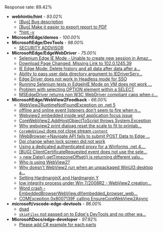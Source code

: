 Response rate: 89.42%

* **webhintio/hint** - _93.02%_
  * [[Bug] Bug description](https://github.com/webhintio/hint/issues/5218)
  * [[Bug] Make it easier to export report to PDF](https://github.com/webhintio/hint/issues/5217)
  * [*hint -v](https://github.com/webhintio/hint/issues/5174)
* **MicrosoftEdge/demos** - _100.00%_
* **MicrosoftEdge/DevTools** - _98.00%_
  * [SECURITY ADDVISOR](https://github.com/MicrosoftEdge/DevTools/issues/70)
* **MicrosoftEdge/EdgeWebDriver** - _75.00%_
  * [Selenium Edge IE Mode - Unable to create new session in Amaz...](https://github.com/MicrosoftEdge/EdgeWebDriver/issues/32)
  * [Download Page Changed, Missing Link to 102.0.1245.39](https://github.com/MicrosoftEdge/EdgeWebDriver/issues/31)
  * [IE Edge Mode: Delete history and all data after data after a...](https://github.com/MicrosoftEdge/EdgeWebDriver/issues/30)
  * [Ability to pass user data directory argument to IEDriverServ...](https://github.com/MicrosoftEdge/EdgeWebDriver/issues/29)
  * [Edge Driver does not work in Headless mode for SSO](https://github.com/MicrosoftEdge/EdgeWebDriver/issues/28)
  * [Running Selenium tests in EdgeInIE Mode on VM does not work ...](https://github.com/MicrosoftEdge/EdgeWebDriver/issues/27)
  * [Problem with selecting OPTION element within a SELECT](https://github.com/MicrosoftEdge/EdgeWebDriver/issues/26)
  * [MSEdgeDriver returns non W3C WebDriver compliant caps when c...](https://github.com/MicrosoftEdge/EdgeWebDriver/issues/23)
* **MicrosoftEdge/WebView2Feedback** - _66.00%_
  * [WebView2RuntimeNotFoundException on .net 5](https://github.com/MicrosoftEdge/WebView2Feedback/issues/2534)
  * [offline and online event listeners don't seem to fire when n...](https://github.com/MicrosoftEdge/WebView2Feedback/issues/2533)
  * [Webview2 embedded  inside wpf application focus issue](https://github.com/MicrosoftEdge/WebView2Feedback/issues/2531)
  * [CoreWebView2.AddHostObjectToScript throws System.Exception](https://github.com/MicrosoftEdge/WebView2Feedback/issues/2529)
  * [Why webview2 print dialoag reset the scale to fit to printab...](https://github.com/MicrosoftEdge/WebView2Feedback/issues/2523)
  * [`CoreWebView2` does not close stream `content`](https://github.com/MicrosoftEdge/WebView2Feedback/issues/2513)
  * [IWebBrowser->Navigate API fails to submit POST Data to Edge ...](https://github.com/MicrosoftEdge/WebView2Feedback/issues/2505)
  * [Dpi change when lock screen did not work](https://github.com/MicrosoftEdge/WebView2Feedback/issues/2493)
  * [Using a dedicated authenticated proxy for a Winforms .net 4....](https://github.com/MicrosoftEdge/WebView2Feedback/issues/2532)
  * [[BUG] ClientCertificateRequested event does not use the sele...](https://github.com/MicrosoftEdge/WebView2Feedback/issues/2528)
  * [> new Date().getTimezoneOffset() is returning different valu...](https://github.com/MicrosoftEdge/WebView2Feedback/issues/2526)
  * [Who is using WebView2?](https://github.com/MicrosoftEdge/WebView2Feedback/issues/2514)
  * [Why doesn't WebView2 run when an unpackaged WinUI3 desktop a...](https://github.com/MicrosoftEdge/WebView2Feedback/issues/2511)
  * [Setting HardmarginX and Hardmargin Y](https://github.com/MicrosoftEdge/WebView2Feedback/issues/2504)
  * [low integrity process under Win 7/2008R2 - WebView2 creation...](https://github.com/MicrosoftEdge/WebView2Feedback/issues/2500)
  * [Word crash - EmbeddedBrowserWebView.dll!embedded_browser_web...](https://github.com/MicrosoftEdge/WebView2Feedback/issues/2496)
  * [COMException 0x8007139F calling EnsureCoreWebView2Async](https://github.com/MicrosoftEdge/WebView2Feedback/issues/2495)
* **microsoft/vscode-edge-devtools** - _96.00%_
  * [dsad](https://github.com/microsoft/vscode-edge-devtools/issues/1081)
  * [`skipFiles` not passed on to Edge's DevTools and no other wa...](https://github.com/microsoft/vscode-edge-devtools/issues/1080)
* **MicrosoftDocs/edge-developer** - _97.92%_
  * [Please add C# example for each parts](https://github.com/MicrosoftDocs/edge-developer/issues/2018)